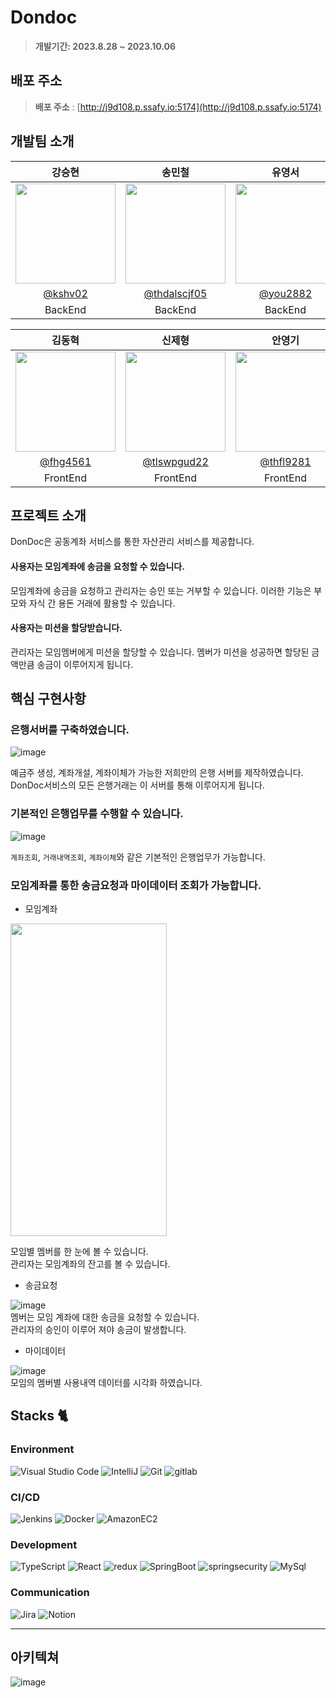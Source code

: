 
# Dondoc

> **개발기간: 2023.8.28 ~ 2023.10.06**

## 배포 주소

> **배포 주소** : [http://j9d108.p.ssafy.io:5174](http://j9d108.p.ssafy.io:5174)

## 개발팀 소개


|                                                            강승현                                                             |                                                            송민철                                                             |                                                            유영서                                                            |
| :---------------------------------------------------------------------------------------------------------------------------: | :---------------------------------------------------------------------------------------------------------------------------: | :--------------------------------------------------------------------------------------------------------------------------: |
| <img width="160px" src="https://github.com/mincheolsong/mincheolsong/assets/80660585/87e8e0d4-6e03-4cf1-bf6d-97610ce60c17" /> | <img width="160px" src="https://github.com/mincheolsong/mincheolsong/assets/80660585/19c30455-4129-4d00-a06a-ed76c6221464" /> | <img width="160px" src="https://github.com/mincheolsong/mincheolsong/assets/80660585/14ed2534-dbe4-4b99-b133-80fd6b56187a"/> |
|                                         [@kshv02](https://lab.ssafy.com/kshv02)                                         |                                          [@thdalscjf05](https://lab.ssafy.com/thdalscjf05)                                          |                                      [@you2882](https://lab.ssafy.com/you2882)                                       |
|                                                            BackEnd                                                            |                                                            BackEnd                                                            |                                                           BackEnd                                                            |

김동혁                                                             |                                                            신제형                                                             |                                                            안영기                                                            |
| :---------------------------------------------------------------------------------------------------------------------------: | :---------------------------------------------------------------------------------------------------------------------------: | :--------------------------------------------------------------------------------------------------------------------------: |
| <img width="160px" src="https://github.com/mincheolsong/mincheolsong/assets/80660585/08b72794-e12f-4cc0-867f-11b77721b34d" /> | <img width="160px" src="https://github.com/mincheolsong/mincheolsong/assets/80660585/23d95afd-6ccf-402c-b970-c6142268ef62" /> | <img width="160px" src="https://github.com/mincheolsong/mincheolsong/assets/80660585/8ac1f0bd-5e2c-49cc-bf5c-3d30bd46750c"/> |
|                                         [@fhg4561](https://lab.ssafy.com/fhg4561)                                         |                                          [@tlswpgud22](https://lab.ssafy.com/tlswpgud22)                                          |                                      [@thfl9281](https://lab.ssafy.com/thfl9281)                                       |
|                                                            FrontEnd                                                            |                                                            FrontEnd                                                            |                                                           FrontEnd                                                            |

## 프로젝트 소개

DonDoc은 공동계좌 서비스를 통한 자산관리 서비스를 제공합니다.

#### 사용자는 모임계좌에 송금을 요청할 수 있습니다.
모임계좌에 송금을 요청하고 관리자는 승인 또는 거부할 수 있습니다. 이러한 기능은 부모와 자식 간 용돈 거래에 활용할 수 있습니다.

#### 사용자는 미션을 할당받습니다.
관리자는 모임멤버에게 미션을 할당할 수 있습니다. 멤버가 미션을 성공하면 할당된 금액만큼 송금이 이루어지게 됩니다.


## 핵심 구현사항

### 은행서버를 구축하였습니다.

![image](https://github.com/mincheolsong/mincheolsong/assets/80660585/c46a355e-3d8e-4fa6-8933-2f714573655e)

예금주 생성, 계좌개설, 계좌이체가 가능한 저희만의 은행 서버를 제작하였습니다.  
DonDoc서비스의 모든 은행거래는 이 서버를 통해 이루어지게 됩니다.

### 기본적인 은행업무를 수행할 수 있습니다.

![image](https://github.com/mincheolsong/mincheolsong/assets/80660585/849447f1-c4b0-4359-90a9-ddfc48b22a99)

`계좌조회`, `거래내역조회`, `계좌이체`와 같은 기본적인 은행업무가 가능합니다.

### 모임계좌를 통한 송금요청과 마이데이터 조회가 가능합니다.

- 모임계좌

<img src="https://github.com/mincheolsong/mincheolsong/assets/80660585/a634628e-8535-4db9-87ea-766fe7d6d01e" width="250" height="500">  
  
모임별 멤버를 한 눈에 볼 수 있습니다.  
관리자는 모임계좌의 잔고를 볼 수 있습니다.

- 송금요청

![image](https://github.com/mincheolsong/mincheolsong/assets/80660585/6239c157-6b88-4792-a30c-bb73cfe6e1db)  
멤버는 모임 계좌에 대한 송금을 요청할 수 있습니다.  
관리자의 승인이 이루어 져야 송금이 발생합니다.

- 마이데이터

![image](https://github.com/mincheolsong/mincheolsong/assets/80660585/524d805f-1657-430b-9ec1-97f31dafba0f)  
모임의 멤버별 사용내역 데이터를 시각화 하였습니다.

## Stacks 🐈

### Environment

![Visual Studio Code](https://img.shields.io/badge/Visual%20Studio%20Code-007ACC?style=for-the-badge&logo=Visual%20Studio%20Code&logoColor=white)
![IntelliJ](https://img.shields.io/badge/IntelliJ-181717?style=for-the-badge&logo=intellijidea&logoColor=#000000)
![Git](https://img.shields.io/badge/Git-F05032?style=for-the-badge&logo=Git&logoColor=white)
![gitlab](https://img.shields.io/badge/gitlab-FC6D26?style=for-the-badge&logo=gitlab&logoColor=BLACK)

### CI/CD

![Jenkins](https://img.shields.io/badge/Jenkins-D24939?style=for-the-badge&logo=jenkins&logoColor=white)
![Docker](https://img.shields.io/badge/Docker-2496ED?style=for-the-badge&logo=docker&logoColor=white)
![AmazonEC2](https://img.shields.io/badge/AmazonEC2-FF9900?style=for-the-badge&logo=amazonec2&logoColor=white)

### Development

![TypeScript](https://img.shields.io/badge/TypeScript-F7DF1E?style=for-the-badge&logo=typescript&logoColor=white)
![React](https://img.shields.io/badge/React-20232A?style=for-the-badge&logo=react&logoColor=61DAFB)
![redux](https://img.shields.io/badge/redux-764ABC?style=for-the-badge&logo=redux&logoColor=61DAFB)
![SpringBoot](https://img.shields.io/badge/SpringBoot-6DB33F?style=for-the-badge&logo=SpringBoot&logoColor=black)
![springsecurity](https://img.shields.io/badge/springsecurity-6DB33F?style=for-the-badge&logo=springsecurity&logoColor=white)
![MySql](https://img.shields.io/badge/MySql-4479A1?style=for-the-badge&logo=MySql&logoColor=black)

### Communication

![Jira](https://img.shields.io/badge/jira-4A154B?style=for-the-badge&logo=jirasoftware&logoColor=blue)
![Notion](https://img.shields.io/badge/Notion-000000?style=for-the-badge&logo=Notion&logoColor=white)

---

## 아키텍쳐

![image](https://github.com/mincheolsong/mincheolsong/assets/80660585/d6d968b7-937d-4661-8586-53de2bbc1000)
